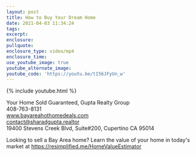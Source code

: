 ```yaml
---
layout: post
title: How to Buy Your Dream Home
date: 2021-04-03 11:34:24
tags:
excerpt:
enclosure:
pullquote:
enclosure_type: video/mp4
enclosure_time:
use_youtube_image: true
youtube_alternate_image:
youtube_code: 'https://youtu.be/tI56JFyUn_w'
---
```

{% include youtube.html %}

Your Home Sold Guaranteed, Gupta Realty Group<br>408-763-8131<br>www.bayareahothomedeals.com<br>contact@sharadgupta.realtor<br>19400 Stevens Creek Blvd, Suite\#200, Cupertino CA 95014

Looking to sell a Bay Area home? Learn the value of your home in today's market at https://resimplified.me/HomeValueEstimator
